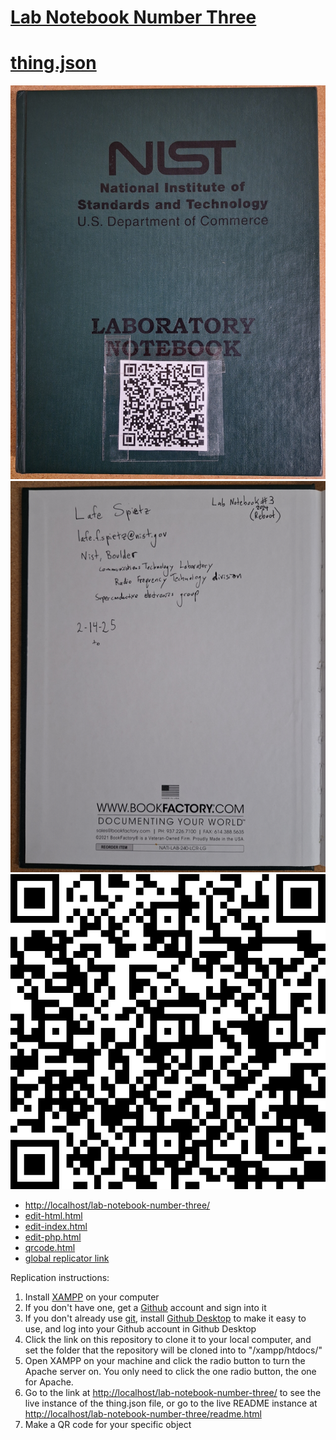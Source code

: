 # [Lab Notebook Number Three](https://github.com/lafefspietz/lab-notebook-number-three)
# [thing.json](thing.json)

  ![front cover](front-cover.png)
  ![title page](title-page.png)
  ![qrcode](qrcode.png)
  
   - [http://localhost/lab-notebook-number-three/](http://localhost/lab-notebook-number-three/)
   - [edit-html.html](edit-html.html)
   - [edit-index.html](edit-index.html)
   - [edit-php.html](edit-php.html)
   - [qrcode.html](qrcode.html)
   - [global replicator link](https://raw.githubusercontent.com/lafefspietz/lab-notebook-number-three/refs/heads/main/php/replicator.txt)
  

Replication instructions:

1. Install [XAMPP](https://www.apachefriends.org/) on your computer
2. If you don't have one, get a [Github](github.com/) account and sign into it
3. If you don't already use [git](https://en.wikipedia.org/wiki/Git), install [Github Desktop](https://desktop.github.com/download/) to make it easy to use, and log into your Github account in Github Desktop
4. Click the link on this repository to clone it to your local computer, and set the folder that the repository will be cloned into to "/xampp/htdocs/"
5. Open XAMPP on your machine and click the radio button to turn the Apache server on. You only need to click the one radio button, the one for Apache.
6. Go to the link at [http://localhost/lab-notebook-number-three/](http://localhost/lab-notebook-number-three/) to see the live instance of the thing.json file, or go to the live README instance at [http://localhost/lab-notebook-number-three/readme.html](http://localhost/lab-notebook-number-three/readme.html)
7. Make a QR code for your specific object

